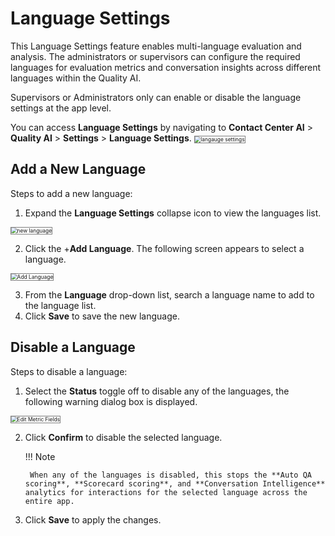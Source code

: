 # Language Settings 

This Language Settings feature enables multi-language evaluation and analysis. The administrators or supervisors can configure the required languages for evaluation metrics and conversation insights across different languages within the Quality AI.

Supervisors or Administrators only can enable or disable the language settings at the app level.

You can access **Language Settings** by navigating to **Contact Center AI** > **Quality AI** > **Settings** > **Language Settings**. 
<img src="../settings/langauge-settings/images/lang-settings-page.png" alt="langauge settings" title="langauge settings" style="border: 1px solid gray; zoom:60%;">

## Add a New Language

Steps to add a new language:

1. Expand the **Language Settings** collapse icon to view the languages list.  
<img src="../settings/langauge-settings/images/add-language.png" alt="new language" title="new language" style="border: 1px solid gray; zoom:60%;">

2. Click the +**Add Language**. The following screen appears to select a language.  
<img src="../settings/langauge-settings/images/add-lnew-anguage.png" alt="Add Language" title="Add Language" style="border: 1px solid gray; zoom:60%;">

3. From the **Language** drop-down list, search a language name to add to the language list.
4. Click **Save** to save the new language.

## Disable a Language

Steps to disable a language:

1. Select the **Status** toggle off to disable any of the languages, the following warning dialog box is displayed. 
<img src="../settings/langauge-settings/images/disable-language.png" alt="Edit Metric Fields" title="Edit Metric Fields" style="border: 1px solid gray; zoom:60%;">

2. Click **Confirm** to disable the selected language.

    !!! Note

        When any of the languages is disabled, this stops the **Auto QA scoring**, **Scorecard scoring**, and **Conversation Intelligence** analytics for interactions for the selected language across the entire app.  

3. Click **Save** to apply the changes.